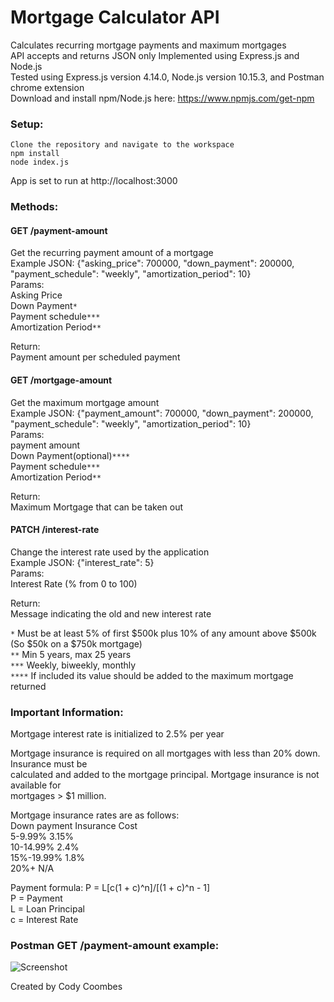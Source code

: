 # Mortgage Calculator API
Calculates recurring mortgage payments and maximum mortgages<br>
API accepts and returns JSON only
Implemented using Express.js and Node.js <br>
Tested using Express.js version 4.14.0, Node.js version 10.15.3, and Postman chrome extension <br>
Download and install npm/Node.js here: https://www.npmjs.com/get-npm

### Setup: <br>
```Clone the repository and navigate to the workspace``` <br>
```npm install``` <br>
```node index.js``` <br>

App is set to run at http://localhost:3000

### Methods: <br>
#### GET /payment-amount <br>
Get the recurring payment amount of a mortgage <br>
Example JSON: {"asking_price": 700000, "down_payment": 200000, "payment_schedule": "weekly", "amortization_period": 10} <br>
Params:<br>
Asking Price<br>
Down Payment`*`<br>
Payment schedule`***`<br>
Amortization Period`**`

Return:<br>
Payment amount per scheduled payment

#### GET /mortgage-amount <br>
Get the maximum mortgage amount <br>
Example JSON: {"payment_amount": 700000, "down_payment": 200000, "payment_schedule": "weekly", "amortization_period": 10} <br>
Params:<br>
payment amount<br>
Down Payment(optional)`****`<br>
Payment schedule`***`<br>
Amortization Period`**`<br>

Return:<br>
Maximum Mortgage that can be taken out

#### PATCH /interest-rate <br>
Change the interest rate used by the application <br>
Example JSON: {"interest_rate": 5} <br>
Params: <br>
Interest Rate (% from 0 to 100) <br>

Return:<br>
Message indicating the old and new interest rate

`*` Must be at least 5% of first $500k plus 10% of any amount above $500k (So $50k on a $750k
mortgage) <br>
`**` Min 5 years, max 25 years <br>
`***` Weekly, biweekly, monthly <br>
`****` If included its value should be added to the maximum mortgage returned <br>

### Important Information:
Mortgage interest rate is initialized to 2.5% per year

Mortgage insurance is required on all mortgages with less than 20% down. Insurance must be <br>
calculated and added to the mortgage principal. Mortgage insurance is not available for <br>
mortgages > $1 million.

Mortgage insurance rates are as follows: <br>
Down payment Insurance Cost <br>
5-9.99% 3.15% <br>
10-14.99% 2.4% <br>
15%-19.99% 1.8% <br>
20%+ N/A

Payment formula: P = L[c(1 + c)^n]/[(1 + c)^n - 1] <br>
P = Payment <br>
L = Loan Principal <br>
c = Interest Rate

### Postman GET /payment-amount example:

![Screenshot](images/payment_example.PNG)

Created by Cody Coombes
